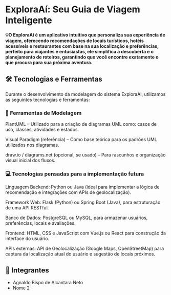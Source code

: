 # ExploraAí: Seu Guia de Viagem Inteligente

#### 💡O ExploraAí é um aplicativo intuitivo que personaliza sua experiência de viagem, oferecendo recomendações de locais turísticos, hotéis acessíveis e restaurantes com base na sua localização e preferências, perfeito para viajantes e entusiastas, ele simplifica a descoberta e o planejamento de roteiros, garantindo que você encontre exatamente o que procura para sua próxima aventura.




## 🛠 Tecnologias e Ferramentas
Durante o desenvolvimento da modelagem do sistema ExploraAI, utilizamos as seguintes tecnologias e ferramentas:

### 🔧 Ferramentas de Modelagem
PlantUML – Utilizado para a criação de diagramas UML como: casos de uso, classes, atividades e estados.

Visual Paradigm (referência) – Como base teórica para os padrões UML utilizados nos diagramas.

draw.io / diagrams.net (opcional, se usado) – Para rascunhos e organização visual inicial dos fluxos.


### 💻 Tecnologias pensadas para a implementação futura
Linguagem Backend: Python ou Java (ideal para implementar a lógica de recomendação e integrações com APIs de geolocalização).

Framework Web: Flask (Python) ou Spring Boot (Java), para estruturação de uma API RESTful.

Banco de Dados: PostgreSQL ou MySQL, para armazenar usuários, preferências, locais e avaliações.

Frontend: HTML, CSS e JavaScript com Vue.js ou React para construção da interface do usuário.

APIs externas: API de Geolocalização (Google Maps, OpenStreetMap) para captura da localização atual do usuário e sugestão de locais próximos.


## 👥 Integrantes
- Agnaldo Bispo de Alcantara Neto
- Nome 2 

